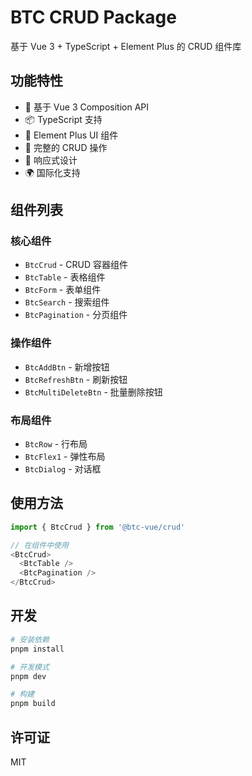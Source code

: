# BTC CRUD Package

基于 Vue 3 + TypeScript + Element Plus 的 CRUD 组件库

## 功能特性

- 🚀 基于 Vue 3 Composition API
- 📦 TypeScript 支持
- 🎨 Element Plus UI 组件
- 🔧 完整的 CRUD 操作
- 📱 响应式设计
- 🌍 国际化支持

## 组件列表

### 核心组件
- `BtcCrud` - CRUD 容器组件
- `BtcTable` - 表格组件
- `BtcForm` - 表单组件
- `BtcSearch` - 搜索组件
- `BtcPagination` - 分页组件

### 操作组件
- `BtcAddBtn` - 新增按钮
- `BtcRefreshBtn` - 刷新按钮
- `BtcMultiDeleteBtn` - 批量删除按钮

### 布局组件
- `BtcRow` - 行布局
- `BtcFlex1` - 弹性布局
- `BtcDialog` - 对话框

## 使用方法

```typescript
import { BtcCrud } from '@btc-vue/crud'

// 在组件中使用
<BtcCrud>
  <BtcTable />
  <BtcPagination />
</BtcCrud>
```

## 开发

```bash
# 安装依赖
pnpm install

# 开发模式
pnpm dev

# 构建
pnpm build
```

## 许可证

MIT
